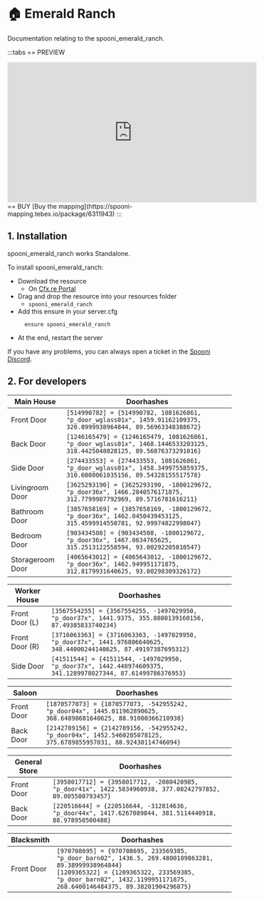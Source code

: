 # 🏠 Emerald Ranch
Documentation relating to the spooni_emerald_ranch.

:::tabs
== PREVIEW
<iframe width="560" height="315" src="https://www.youtube.com/embed/uGKJsAK5y2c?si=az4h4mi4YAZHEl0J" frameborder="0" allow="accelerometer; autoplay; clipboard-write; encrypted-media; gyroscope; picture-in-picture; web-share" referrerpolicy="strict-origin-when-cross-origin" allowfullscreen></iframe>
== BUY
[Buy the mapping](https://spooni-mapping.tebex.io/package/6311943)
:::

## 1. Installation
spooni_emerald_ranch works Standalone.  

To install spooni_emerald_ranch:
- Download the resource
  - On [Cfx.re Portal](https://portal.cfx.re/)
- Drag and drop the resource into your resources folder
  - `spooni_emerald_ranch`
- Add this ensure in your server.cfg
  ```
    ensure spooni_emerald_ranch
  ```
- At the end, restart the server

If you have any problems, you can always open a ticket in the [Spooni Discord](https://discord.gg/spooni).

## 2. For developers
| Main House                | Doorhashes
|---------------------------|----------------------------------------------------------------------------------|
| Front Door                | `[514990782] = {514990782, 1081626861, "p_door_wglass01x", 1459.91162109375, 320.8999938964844, 89.56963348388672}`
| Back Door                 | `[1246165479] = {1246165479, 1081626861, "p_door_wglass01x", 1468.1446533203125, 318.4425048828125, 89.56876373291016}`
| Side Door                 | `[274433553] = {274433553, 1081626861, "p_door_wglass01x", 1458.3499755859375, 310.6000061035156, 89.54328155517578}`
| Livingroom Door           | `[3625293190] = {3625293190, -1800129672, "p_door36x", 1466.2840576171875, 312.7799987792969, 89.5716781616211}`
| Bathroom Door             | `[3857658169] = {3857658169, -1800129672, "p_door36x", 1462.0450439453125, 315.4599914550781, 92.99974822998047}`
| Bedroom Door              | `[903434508] = {903434508, -1800129672, "p_door36x", 1467.0634765625, 315.2513122558594, 93.00292205810547}`
| Storageroom Door          | `[4065643012] = {4065643012, -1800129672, "p_door36x", 1462.949951171875, 312.8179931640625, 93.00298309326172}`

| Worker House              | Doorhashes
|---------------------------|----------------------------------------------------------------------------------|
| Front Door (L)            | `[3567554255] = {3567554255, -1497029950, "p_door37x", 1441.9375, 355.8080139160156, 87.49385833740234}`
| Front Door (R)            | `[3716063363] = {3716063363, -1497029950, "p_door37x", 1441.976806640625, 348.44000244140625, 87.49197387695312}`
| Side Door                 | `[41511544] = {41511544, -1497029950, "p_door37x", 1442.448974609375, 341.1289978027344, 87.61499786376953}`

| Saloon                    | Doorhashes
|---------------------------|----------------------------------------------------------------------------------|
| Front Door                | `[1870577073] = {1870577073, -542955242, "p_door04x", 1445.011962890625, 368.64898681640625, 88.91000366210938}`
| Back Door                 | `[2142789156] = {2142789156, -542955242, "p_door04x", 1452.5460205078125, 375.6789855957031, 88.92430114746094}`

| General Store             | Doorhashes
|---------------------------|----------------------------------------------------------------------------------|
| Front Door                | `[3958017712] = {3958017712, -2080420985, "p_door41x", 1422.5834960938, 377.08242797852, 89.005500793457}`
| Back Door                 | `[220516644] = {220516644, -312814636, "p_door44x", 1417.6267089844, 381.5114440918, 88.978950500488}`

| Blacksmith                | Doorhashes
|---------------------------|----------------------------------------------------------------------------------|
| Front Door                | `[970708695] = {970708695, 233569385, "p_door_barn02", 1436.5, 269.4800109863281, 89.38999938964844}` <br> `[1209365322] = {1209365322, 233569385, "p_door_barn02", 1432.1199951171875, 268.6400146484375, 89.38201904296875}`